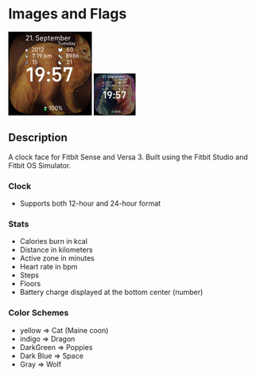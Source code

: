 #  Images and Flags

<img src="CAT.png" alt="Flag_and_Image-screenshot" style="zoom:50%;" />

<img src="WOLF.png" alt="Flag_and_Image-screenshot_SPACE" style="zoom:25%;" /> 



## Description

A clock face for Fitbit Sense and Versa 3. Built using the Fitbit Studio and Fitbit OS Simulator.

### Clock

- Supports both 12-hour and 24-hour format

### Stats

- Calories burn in kcal
- Distance in kilometers
- Active zone in minutes
- Heart rate in bpm
- Steps
- Floors
- Battery charge displayed at the bottom center (number)

### Color Schemes

- yellow => Cat (Maine coon)
- indigo => Dragon
- DarkGreen => Poppies
- Dark Blue => Space
- Gray => Wolf


